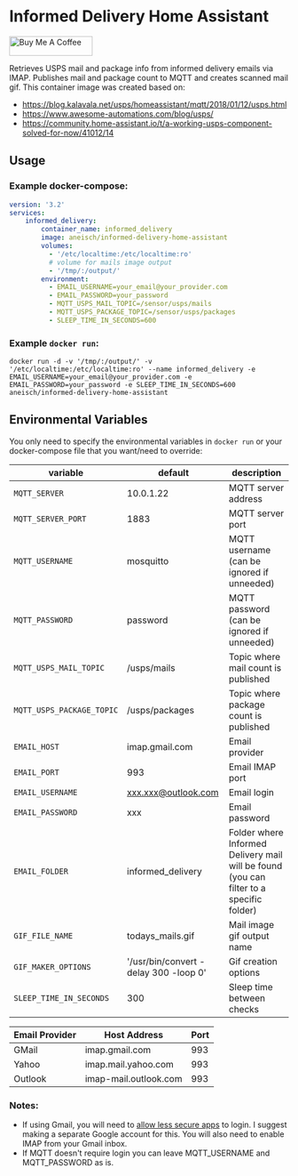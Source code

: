 # Informed Delivery Home Assistant
<a href="https://www.buymeacoffee.com/aneisch" target="_blank"><img src="https://cdn.buymeacoffee.com/buttons/default-black.png" width="150px" height="35px" alt="Buy Me A Coffee" style="height: 35px !important;width: 150px !important;" ></a><br>

Retrieves USPS mail and package info from informed delivery emails via IMAP. Publishes mail and package count to MQTT and creates scanned mail gif. This container image was created based on:
* https://blog.kalavala.net/usps/homeassistant/mqtt/2018/01/12/usps.html
* https://www.awesome-automations.com/blog/usps/
* https://community.home-assistant.io/t/a-working-usps-component-solved-for-now/41012/14


## Usage

### Example docker-compose:

```yaml
version: '3.2'
services:
    informed_delivery:
        container_name: informed_delivery
        image: aneisch/informed-delivery-home-assistant
        volumes:
          - '/etc/localtime:/etc/localtime:ro'
          # volume for mails image output
          - '/tmp/:/output/'
        environment:
          - EMAIL_USERNAME=your_email@your_provider.com
          - EMAIL_PASSWORD=your_password
          - MQTT_USPS_MAIL_TOPIC=/sensor/usps/mails
          - MQTT_USPS_PACKAGE_TOPIC=/sensor/usps/packages
          - SLEEP_TIME_IN_SECONDS=600
```

### Example `docker run`:
`docker run -d -v '/tmp/:/output/' -v '/etc/localtime:/etc/localtime:ro' --name informed_delivery -e EMAIL_USERNAME=your_email@your_provider.com -e EMAIL_PASSWORD=your_password -e SLEEP_TIME_IN_SECONDS=600 aneisch/informed-delivery-home-assistant`

## Environmental Variables
You only need to specify the environmental variables in `docker run` or your docker-compose file that you want/need to override:

variable | default | description
-- | -- | --
`MQTT_SERVER` | 10.0.1.22 | MQTT server address
`MQTT_SERVER_PORT` | 1883 | MQTT server port
`MQTT_USERNAME` | mosquitto | MQTT username (can be ignored if unneeded)
`MQTT_PASSWORD` | password | MQTT password (can be ignored if unneeded)
`MQTT_USPS_MAIL_TOPIC` | /usps/mails | Topic where mail count is published
`MQTT_USPS_PACKAGE_TOPIC` | /usps/packages | Topic where package count is published
`EMAIL_HOST` | imap.gmail.com | Email provider
`EMAIL_PORT` | 993 | Email IMAP port
`EMAIL_USERNAME` | xxx.xxx@outlook.com | Email login
`EMAIL_PASSWORD` | xxx | Email password
`EMAIL_FOLDER` | informed_delivery | Folder where Informed Delivery mail will be found (you can filter to a specific folder)
`GIF_FILE_NAME` | todays_mails.gif | Mail image gif output name
`GIF_MAKER_OPTIONS` | '/usr/bin/convert -delay 300 -loop 0' | Gif creation options
`SLEEP_TIME_IN_SECONDS` | 300 | Sleep time between checks

Email Provider | Host Address | Port
-- | -- | --
GMail | imap.gmail.com | 993
Yahoo | imap.mail.yahoo.com | 993
Outlook | imap-mail.outlook.com | 993

### Notes: 
* If using Gmail, you will need to [allow less secure apps](https://hotter.io/docs/email-accounts/secure-app-gmail/) to login. I suggest making a separate Google account for this. You will also need to enable IMAP from your Gmail inbox.
* If MQTT doesn't require login you can leave MQTT_USERNAME and MQTT_PASSWORD as is. 
